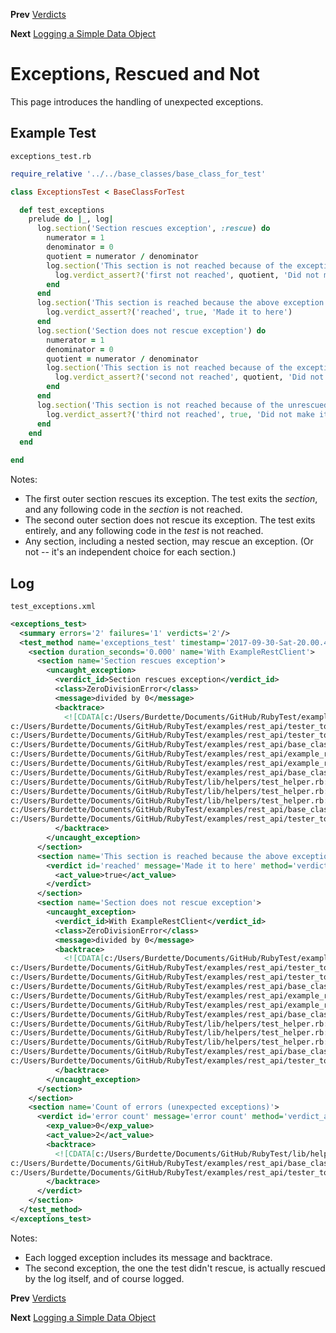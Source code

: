 <!--- GENERATED FILE, DO NOT EDIT --->
**Prev** [Verdicts](./Verdicts.md)

**Next** [Logging a Simple Data Object](./DataLogSimple.md)


# Exceptions, Rescued and Not

This page introduces the handling of unexpected exceptions.

## Example Test

<code>exceptions_test.rb</code>
```ruby
require_relative '../../base_classes/base_class_for_test'

class ExceptionsTest < BaseClassForTest

  def test_exceptions
    prelude do |_, log|
      log.section('Section rescues exception', :rescue) do
        numerator = 1
        denominator = 0
        quotient = numerator / denominator
        log.section('This section is not reached because of the exception') do
          log.verdict_assert?('first not reached', quotient, 'Did not make it her because exception raised')
        end
      end
      log.section('This section is reached because the above exception was rescued') do
        log.verdict_assert?('reached', true, 'Made it to here')
      end
      log.section('Section does not rescue exception') do
        numerator = 1
        denominator = 0
        quotient = numerator / denominator
        log.section('This section is not reached because of the exception') do
          log.verdict_assert?('second not reached', quotient, 'Did not make it here because exception raised')
        end
      end
      log.section('This section is not reached because of the unrescued exception') do
        log.verdict_assert?('third not reached', true, 'Did not make it here because exception raised')
      end
    end
  end

end
```

Notes:

- The first outer section rescues its exception.  The test exits the _section_, and any following code in the _section_ is not reached.
- The second outer section does not rescue its exception.  The test exits entirely, and any following code in the _test_ is not reached.
- Any section, including a nested section, may rescue an exception.  (Or not -- it's an independent choice for each section.)

## Log

<code>test_exceptions.xml</code>
```xml
<exceptions_test>
  <summary errors='2' failures='1' verdicts='2'/>
  <test_method name='exceptions_test' timestamp='2017-09-30-Sat-20.00.47.831'>
    <section duration_seconds='0.000' name='With ExampleRestClient'>
      <section name='Section rescues exception'>
        <uncaught_exception>
          <verdict_id>Section rescues exception</verdict_id>
          <class>ZeroDivisionError</class>
          <message>divided by 0</message>
          <backtrace>
            <![CDATA[c:/Users/Burdette/Documents/GitHub/RubyTest/examples/rest_api/tester_tour/tests/exceptions_test.rb:10:in `/'
c:/Users/Burdette/Documents/GitHub/RubyTest/examples/rest_api/tester_tour/tests/exceptions_test.rb:10:in `block (2 levels) in test_exceptions'
c:/Users/Burdette/Documents/GitHub/RubyTest/examples/rest_api/tester_tour/tests/exceptions_test.rb:7:in `block in test_exceptions'
c:/Users/Burdette/Documents/GitHub/RubyTest/examples/rest_api/base_classes/base_class_for_test.rb:13:in `block (2 levels) in prelude'
c:/Users/Burdette/Documents/GitHub/RubyTest/examples/rest_api/example_rest_client.rb:18:in `block in with'
c:/Users/Burdette/Documents/GitHub/RubyTest/examples/rest_api/example_rest_client.rb:14:in `with'
c:/Users/Burdette/Documents/GitHub/RubyTest/examples/rest_api/base_classes/base_class_for_test.rb:12:in `block in prelude'
c:/Users/Burdette/Documents/GitHub/RubyTest/lib/helpers/test_helper.rb:23:in `block (2 levels) in test'
c:/Users/Burdette/Documents/GitHub/RubyTest/lib/helpers/test_helper.rb:22:in `block in test'
c:/Users/Burdette/Documents/GitHub/RubyTest/lib/helpers/test_helper.rb:21:in `test'
c:/Users/Burdette/Documents/GitHub/RubyTest/examples/rest_api/base_classes/base_class_for_test.rb:11:in `prelude'
c:/Users/Burdette/Documents/GitHub/RubyTest/examples/rest_api/tester_tour/tests/exceptions_test.rb:6:in `test_exceptions']]>
          </backtrace>
        </uncaught_exception>
      </section>
      <section name='This section is reached because the above exception was rescued'>
        <verdict id='reached' message='Made it to here' method='verdict_assert?' outcome='passed' volatile='false'>
          <act_value>true</act_value>
        </verdict>
      </section>
      <section name='Section does not rescue exception'>
        <uncaught_exception>
          <verdict_id>With ExampleRestClient</verdict_id>
          <class>ZeroDivisionError</class>
          <message>divided by 0</message>
          <backtrace>
            <![CDATA[c:/Users/Burdette/Documents/GitHub/RubyTest/examples/rest_api/tester_tour/tests/exceptions_test.rb:21:in `/'
c:/Users/Burdette/Documents/GitHub/RubyTest/examples/rest_api/tester_tour/tests/exceptions_test.rb:21:in `block (2 levels) in test_exceptions'
c:/Users/Burdette/Documents/GitHub/RubyTest/examples/rest_api/tester_tour/tests/exceptions_test.rb:18:in `block in test_exceptions'
c:/Users/Burdette/Documents/GitHub/RubyTest/examples/rest_api/base_classes/base_class_for_test.rb:13:in `block (2 levels) in prelude'
c:/Users/Burdette/Documents/GitHub/RubyTest/examples/rest_api/example_rest_client.rb:18:in `block in with'
c:/Users/Burdette/Documents/GitHub/RubyTest/examples/rest_api/example_rest_client.rb:14:in `with'
c:/Users/Burdette/Documents/GitHub/RubyTest/examples/rest_api/base_classes/base_class_for_test.rb:12:in `block in prelude'
c:/Users/Burdette/Documents/GitHub/RubyTest/lib/helpers/test_helper.rb:23:in `block (2 levels) in test'
c:/Users/Burdette/Documents/GitHub/RubyTest/lib/helpers/test_helper.rb:22:in `block in test'
c:/Users/Burdette/Documents/GitHub/RubyTest/lib/helpers/test_helper.rb:21:in `test'
c:/Users/Burdette/Documents/GitHub/RubyTest/examples/rest_api/base_classes/base_class_for_test.rb:11:in `prelude'
c:/Users/Burdette/Documents/GitHub/RubyTest/examples/rest_api/tester_tour/tests/exceptions_test.rb:6:in `test_exceptions']]>
          </backtrace>
        </uncaught_exception>
      </section>
    </section>
    <section name='Count of errors (unexpected exceptions)'>
      <verdict id='error count' message='error count' method='verdict_assert_equal?' outcome='failed' volatile='true'>
        <exp_value>0</exp_value>
        <act_value>2</act_value>
        <backtrace>
          <![CDATA[c:/Users/Burdette/Documents/GitHub/RubyTest/lib/helpers/test_helper.rb:21:in `test'
c:/Users/Burdette/Documents/GitHub/RubyTest/examples/rest_api/base_classes/base_class_for_test.rb:11:in `prelude'
c:/Users/Burdette/Documents/GitHub/RubyTest/examples/rest_api/tester_tour/tests/exceptions_test.rb:6:in `test_exceptions']]>
        </backtrace>
      </verdict>
    </section>
  </test_method>
</exceptions_test>
```

Notes:

- Each logged exception includes its message and backtrace.
- The second exception, the one the test didn't rescue, is actually rescued by the log itself, and of course logged.

**Prev** [Verdicts](./Verdicts.md)

**Next** [Logging a Simple Data Object](./DataLogSimple.md)

